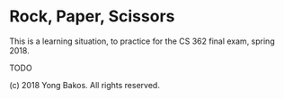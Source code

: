 # Rock, Paper, Scissors

This is a learning situation, to practice for the CS 362 final exam, spring 2018.

TODO

(c) 2018 Yong Bakos. All rights reserved.